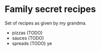 # Family secret recipes

Set of recipes as given by my grandma.

* pizzas (TODO)
* sauces (TODO)
* spreads (TODO)
ye